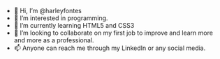 - 👋 Hi, I’m @harleyfontes
- 👀 I’m interested in programming.
- 🌱 I’m currently learning HTML5 and CSS3
- 💞️ I’m looking to collaborate on my first job to improve and learn more and more as a professional.
- 📫 Anyone can reach me through my LinkedIn or any social media.

<!---
harleyfontes/harleyfontes is a ✨ special ✨ repository because its `README.md` (this file) appears on your GitHub profile.
You can click the Preview link to take a look at your changes.
--->
